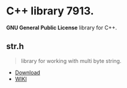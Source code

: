 # C++ library 7913.
**GNU General Public License** library for C++.


## str.h
> library for working with multi byte string.
* [Download](https://github.com/Mish7913/cpp-library/raw/master/str.h)
* [WIKI](https://github.com/Mish7913/cpp-library/wiki/str.h)
